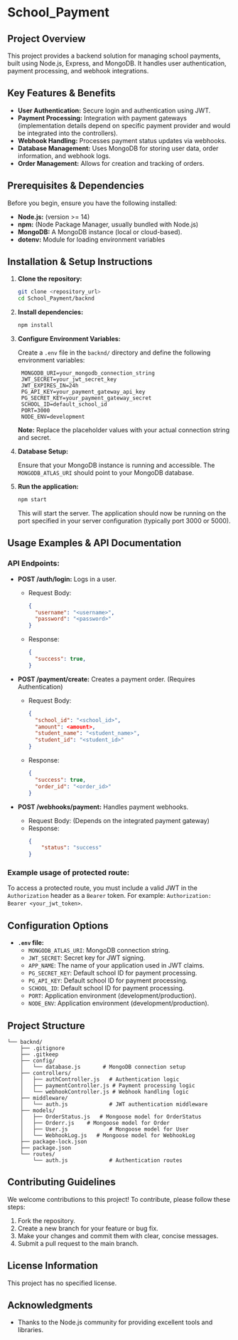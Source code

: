 # School_Payment

## Project Overview

This project provides a backend solution for managing school payments, built using Node.js, Express, and MongoDB. It handles user authentication, payment processing, and webhook integrations.

## Key Features & Benefits

- **User Authentication:** Secure login and authentication using JWT.
- **Payment Processing:** Integration with payment gateways (implementation details depend on specific payment provider and would be integrated into the controllers).
- **Webhook Handling:** Processes payment status updates via webhooks.
- **Database Management:** Uses MongoDB for storing user data, order information, and webhook logs.
- **Order Management:** Allows for creation and tracking of orders.

## Prerequisites & Dependencies

Before you begin, ensure you have the following installed:

- **Node.js:**  (version >= 14)
- **npm:** (Node Package Manager, usually bundled with Node.js)
- **MongoDB:** A MongoDB instance (local or cloud-based).
- **dotenv:** Module for loading environment variables

## Installation & Setup Instructions

1. **Clone the repository:**

   ```bash
   git clone <repository_url>
   cd School_Payment/backnd
   ```

2. **Install dependencies:**

   ```bash
   npm install
   ```

3. **Configure Environment Variables:**

   Create a `.env` file in the `backnd/` directory and define the following environment variables:

   ```
    MONGODB_URI=your_mongodb_connection_string
    JWT_SECRET=your_jwt_secret_key
    JWT_EXPIRES_IN=24h
    PG_API_KEY=your_payment_gateway_api_key
    PG_SECRET_KEY=your_payment_gateway_secret
    SCHOOL_ID=default_school_id
    PORT=3000
    NODE_ENV=development

   ```

   **Note:** Replace the placeholder values with your actual connection string and secret.

4. **Database Setup:**

   Ensure that your MongoDB instance is running and accessible. The `MONGODB_ATLAS_URI` should point to your MongoDB database.

5. **Run the application:**

   ```bash
   npm start
   ```

   This will start the server. The application should now be running on the port specified in your server configuration (typically port 3000 or 5000).

## Usage Examples & API Documentation

### API Endpoints:

- **POST /auth/login:** Logs in a user.
  - Request Body:
    ```json
    {
      "username": "<username>",
      "password": "<password>"
    }
    ```
  - Response:
    ```json
    {
      "success": true,
    }
    ```

- **POST /payment/create:** Creates a payment order. (Requires Authentication)
  - Request Body:
    ```json
    {
      "school_id": "<school_id>",
      "amount": <amount>,
      "student_name": "<student_name>",
      "student_id": "<student_id>"
    }
    ```
  - Response:
    ```json
    {
      "success": true,
      "order_id": "<order_id>"
    }
    ```
- **POST /webhooks/payment:** Handles payment webhooks.
    - Request Body: (Depends on the integrated payment gateway)
  - Response:
    ```json
    {
        "status": "success"
    }
    ```

### Example usage of protected route:
To access a protected route, you must include a valid JWT in the `Authorization` header as a `Bearer` token.  For example: `Authorization: Bearer <your_jwt_token>`.

## Configuration Options

- **`.env` file:**
  - `MONGODB_ATLAS_URI`: MongoDB connection string.
  - `JWT_SECRET`: Secret key for JWT signing.
  - `APP_NAME`: The name of your application used in JWT claims.
  - `PG_SECRET_KEY`: Default school ID for payment processing.
  - `PG_API_KEY`: Default school ID for payment processing.
  - `SCHOOL_ID`: Default school ID for payment processing.
  - `PORT`: Application environment (development/production).
  - `NODE_ENV`: Application environment (development/production).

## Project Structure

```
└── backnd/
    ├── .gitignore
    ├── .gitkeep
    ├── config/
    │   └── database.js       # MongoDB connection setup
    ├── controllers/
    │   ├── authController.js   # Authentication logic
    │   ├── paymentController.js # Payment processing logic
    │   └── webhookController.js # Webhook handling logic
    ├── middleware/
    │   └── auth.js             # JWT authentication middleware
    ├── models/
    │   ├── OrderStatus.js   # Mongoose model for OrderStatus
    │   ├── Orderr.js    # Mongoose model for Order
    │   ├── User.js             # Mongoose model for User
    │   └── WebhookLog.js   # Mongoose model for WebhookLog
    ├── package-lock.json
    ├── package.json
    └── routes/
        └── auth.js             # Authentication routes
```

## Contributing Guidelines

We welcome contributions to this project! To contribute, please follow these steps:

1.  Fork the repository.
2.  Create a new branch for your feature or bug fix.
3.  Make your changes and commit them with clear, concise messages.
4.  Submit a pull request to the main branch.

## License Information

This project has no specified license.

## Acknowledgments

- Thanks to the Node.js community for providing excellent tools and libraries.
